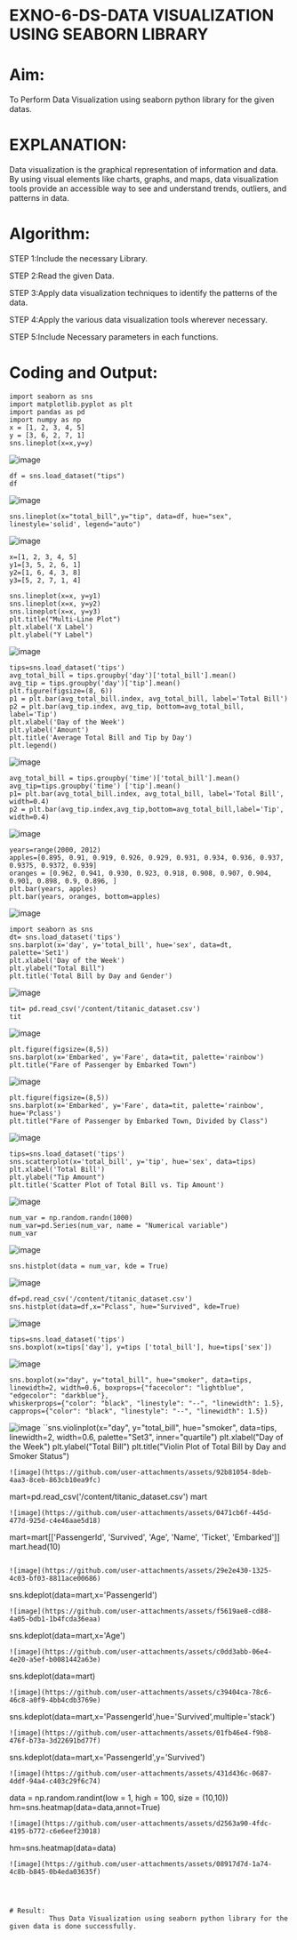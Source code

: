 # EXNO-6-DS-DATA VISUALIZATION USING SEABORN LIBRARY

# Aim:
  To Perform Data Visualization using seaborn python library for the given datas.

# EXPLANATION:
Data visualization is the graphical representation of information and data. By using visual elements like charts, graphs, and maps, data visualization tools provide an accessible way to see and understand trends, outliers, and patterns in data.

# Algorithm:
STEP 1:Include the necessary Library.

STEP 2:Read the given Data.

STEP 3:Apply data visualization techniques to identify the patterns of the data.

STEP 4:Apply the various data visualization tools wherever necessary.

STEP 5:Include Necessary parameters in each functions.

# Coding and Output:
```
import seaborn as sns
import matplotlib.pyplot as plt
import pandas as pd
import numpy as np
x = [1, 2, 3, 4, 5]
y = [3, 6, 2, 7, 1]
sns.lineplot(x=x,y=y)
```
![image](https://github.com/user-attachments/assets/48269e1b-c9eb-4b9a-bfa4-9718067cc094)

```
df = sns.load_dataset("tips")
df
```
![image](https://github.com/user-attachments/assets/1fc40de5-2340-4601-a84f-591e55109026)
```
sns.lineplot(x="total_bill",y="tip", data=df, hue="sex", linestyle='solid', legend="auto")
```
![image](https://github.com/user-attachments/assets/8e473cf1-b390-4ffb-b7ed-b62c665cfcef)
```
x=[1, 2, 3, 4, 5]
y1=[3, 5, 2, 6, 1]
y2=[1, 6, 4, 3, 8]
y3=[5, 2, 7, 1, 4]
```

```
sns.lineplot(x=x, y=y1)
sns.lineplot(x=x, y=y2)
sns.lineplot(x=x, y=y3)
plt.title("Multi-Line Plot")
plt.xlabel('X Label')
plt.ylabel("Y Label")
```
![image](https://github.com/user-attachments/assets/9488b382-cd3d-4c24-854e-063743848f9f)
```
tips=sns.load_dataset('tips')
avg_total_bill = tips.groupby('day')['total_bill'].mean()
avg_tip = tips.groupby('day')['tip'].mean()
plt.figure(figsize=(8, 6))
p1 = plt.bar(avg_total_bill.index, avg_total_bill, label='Total Bill')
p2 = plt.bar(avg_tip.index, avg_tip, bottom=avg_total_bill, label='Tip')
plt.xlabel('Day of the Week')
plt.ylabel('Amount')
plt.title('Average Total Bill and Tip by Day')
plt.legend()
```
![image](https://github.com/user-attachments/assets/9266e423-b149-495b-b430-f626c1789892)
```
avg_total_bill = tips.groupby('time')['total_bill'].mean()
avg_tip=tips.groupby('time') ['tip'].mean()
p1= plt.bar(avg_total_bill.index, avg_total_bill, label='Total Bill', width=0.4)
p2 = plt.bar(avg_tip.index,avg_tip,bottom=avg_total_bill,label='Tip', width=0.4)
```
![image](https://github.com/user-attachments/assets/78ea969c-c154-4fe0-a1db-92eef5bbb46d)
```
years=range(2000, 2012)
apples=[0.895, 0.91, 0.919, 0.926, 0.929, 0.931, 0.934, 0.936, 0.937, 0.9375, 0.9372, 0.939]
oranges = [0.962, 0.941, 0.930, 0.923, 0.918, 0.908, 0.907, 0.904, 0.901, 0.898, 0.9, 0.896, ]
plt.bar(years, apples)
plt.bar(years, oranges, bottom=apples)
```
![image](https://github.com/user-attachments/assets/0af96081-7da9-44cf-adf1-4ff12fc29201)
```
import seaborn as sns
dt= sns.load_dataset('tips')
sns.barplot(x='day', y='total_bill', hue='sex', data=dt, palette='Set1')
plt.xlabel('Day of the Week')
plt.ylabel("Total Bill")
plt.title('Total Bill by Day and Gender')
```
![image](https://github.com/user-attachments/assets/2078a978-135b-40ab-9993-87737e3d1d74)
```
tit= pd.read_csv('/content/titanic_dataset.csv')
tit
```
![image](https://github.com/user-attachments/assets/5a20ff8c-33bf-4c7f-815b-8bc9782c48c8)
```
plt.figure(figsize=(8,5))
sns.barplot(x='Embarked', y='Fare', data=tit, palette='rainbow')
plt.title("Fare of Passenger by Embarked Town")
```
![image](https://github.com/user-attachments/assets/6ce01748-9832-4de5-9e53-35707fa08abe)
```
plt.figure(figsize=(8,5))
sns.barplot(x='Embarked', y='Fare', data=tit, palette='rainbow', hue='Pclass')
plt.title("Fare of Passenger by Embarked Town, Divided by Class")
```
![image](https://github.com/user-attachments/assets/ae669f28-aaa0-48cf-9fc4-654590acd4f5)
```
tips=sns.load_dataset('tips')
sns.scatterplot(x='total_bill', y='tip', hue='sex', data=tips)
plt.xlabel('Total Bill')
plt.ylabel("Tip Amount")
plt.title('Scatter Plot of Total Bill vs. Tip Amount')
```
![image](https://github.com/user-attachments/assets/024fa79c-fb6d-46b4-aefe-57cacf7b741a)
```
num_var = np.random.randn(1000)
num_var=pd.Series(num_var, name = "Numerical variable")
num_var
```
![image](https://github.com/user-attachments/assets/c3ffecbf-ceb8-4bc9-b761-83af15a660bc)
```
sns.histplot(data = num_var, kde = True)
```
![image](https://github.com/user-attachments/assets/20569024-e599-4726-8361-5fa0506b531c)
```
df=pd.read_csv('/content/titanic_dataset.csv')
sns.histplot(data=df,x="Pclass", hue="Survived", kde=True)
```
![image](https://github.com/user-attachments/assets/0c7bf0fe-fc37-47df-84a0-e8245729ed07)
```
tips=sns.load_dataset('tips')
sns.boxplot(x=tips['day'], y=tips ['total_bill'], hue=tips['sex'])
```
![image](https://github.com/user-attachments/assets/ebfdc7a9-ee50-4921-9b57-b7b819e23bd8)
```
sns.boxplot(x="day", y="total_bill", hue="smoker", data=tips, linewidth=2, width=0.6, boxprops={"facecolor": "lightblue", "edgecolor": "darkblue"},
whiskerprops={"color": "black", "linestyle": "--", "linewidth": 1.5}, capprops={"color": "black", "linestyle": "--", "linewidth": 1.5})
```
![image](https://github.com/user-attachments/assets/f65ffe95-8d33-4d89-8185-7da9594d6f52)
``sns.violinplot(x="day", y="total_bill", hue="smoker", data=tips, linewidth=2, width=0.6, palette="Set3", inner="quartile")
plt.xlabel("Day of the Week")
plt.ylabel("Total Bill")
plt.title("Violin Plot of Total Bill by Day and Smoker Status")
```
![image](https://github.com/user-attachments/assets/92b81054-8deb-4aa3-8ceb-863cb10ea9fc)
```
mart=pd.read_csv('/content/titanic_dataset.csv')
mart
```
![image](https://github.com/user-attachments/assets/0471cb6f-445d-477d-925d-c4e46aae5d18)
```
mart=mart[['PassengerId', 'Survived', 'Age', 'Name', 'Ticket', 'Embarked']]
mart.head(10)
```

![image](https://github.com/user-attachments/assets/29e2e430-1325-4c03-bf03-8811ace00686)
```
sns.kdeplot(data=mart,x='PassengerId')
```
![image](https://github.com/user-attachments/assets/f5619ae8-cd88-4a05-bdb1-1b4fcda36eaa)
```
sns.kdeplot(data=mart,x='Age')
```
![image](https://github.com/user-attachments/assets/c0dd3abb-06e4-4e20-a5ef-b0081442a63e)
```
sns.kdeplot(data=mart)
```
![image](https://github.com/user-attachments/assets/c39404ca-78c6-46c8-a0f9-4bb4cdb3769e)
```
sns.kdeplot(data=mart,x='PassengerId',hue='Survived',multiple='stack')
```
![image](https://github.com/user-attachments/assets/01fb46e4-f9b8-476f-b73a-3d22691bd77f)
```
sns.kdeplot(data=mart,x='PassengerId',y='Survived')
```
![image](https://github.com/user-attachments/assets/431d436c-0687-4ddf-94a4-c403c29f6c74)
```
data = np.random.randint(low = 1, high = 100, size = (10,10))
hm=sns.heatmap(data=data,annot=True)
```
![image](https://github.com/user-attachments/assets/d2563a90-4fdc-4195-b772-c6e6eef23018)
```
hm=sns.heatmap(data=data)
```
![image](https://github.com/user-attachments/assets/08917d7d-1a74-4c8b-b845-0b4eda03635f)




# Result:
          Thus Data Visualization using seaborn python library for the given data is done successfully.
 
